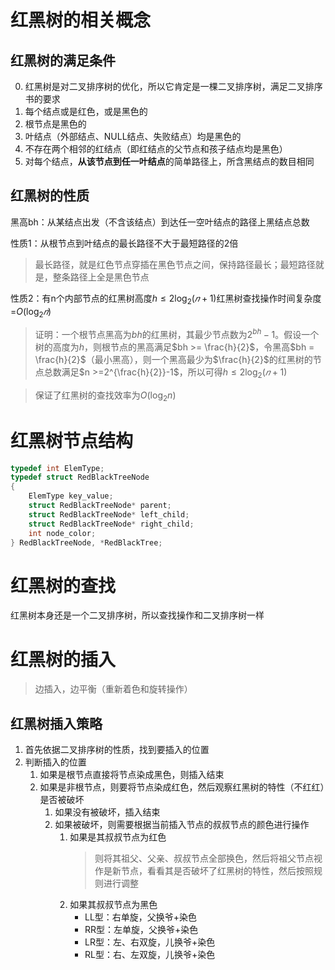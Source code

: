 # 红黑树的相关概念
## 红黑树的满足条件
0. 红黑树是对二叉排序树的优化，所以它肯定是一棵二叉排序树，满足二叉排序书的要求
1. 每个结点或是红色，或是黑色的
2. 根节点是黑色的
3. 叶结点（外部结点、NULL结点、失败结点）均是黑色的
4. 不存在两个相邻的红结点（即红结点的父节点和孩子结点均是黑色）
5. 对每个结点，**从该节点到任一叶结点**的简单路径上，所含黑结点的数目相同
## 红黑树的性质
黑高bh：从某结点出发（不含该结点）到达任一空叶结点的路径上黑结点总数

性质1：从根节点到叶结点的最长路径不大于最短路径的2倍
> 最长路径，就是红色节点穿插在黑色节点之间，保持路径最长；最短路径就是，整条路径上全是黑色节点
> 
性质2：有n个内部节点的红黑树高度$h≤2\log_2(𝑛+1)$红黑树查找操作时间复杂度=$O(\log_2 𝑛)$
> 证明：一个根节点黑高为$bh$的红黑树，其最少节点数为$2^{bh}-1$。假设一个树的高度为$h$，则根节点的黑高满足$bh >= \frac{h}{2}$，令黑高$bh = \frac{h}{2}$（最小黑高），则一个黑高最少为$\frac{h}{2}$的红黑树的节点总数满足$n >=2^{\frac{h}{2}}-1$，所以可得$h≤2\log_2(𝑛+1)$

> 保证了红黑树的查找效率为$O(\log_2n)$
# 红黑树节点结构
```c
typedef int ElemType;
typedef struct RedBlackTreeNode
{
    ElemType key_value;
    struct RedBlackTreeNode* parent;
    struct RedBlackTreeNode* left_child;
    struct RedBlackTreeNode* right_child;
    int node_color;
} RedBlackTreeNode, *RedBlackTree;
```
# 红黑树的查找
红黑树本身还是一个二叉排序树，所以查找操作和二叉排序树一样
# 红黑树的插入
> 边插入，边平衡（重新着色和旋转操作）

## 红黑树插入策略
1. 首先依据二叉排序树的性质，找到要插入的位置
2. 判断插入的位置
   1. 如果是根节点直接将节点染成黑色，则插入结束
   2. 如果是非根节点，则要将节点染成红色，然后观察红黑树的特性（不红红）是否被破坏
      1. 如果没有被破坏，插入结束
      2. 如果被破坏，则需要根据当前插入节点的叔叔节点的颜色进行操作
         1. 如果是其叔叔节点为红色
            > 则将其祖父、父亲、叔叔节点全部换色，然后将祖父节点视作是新节点，看看其是否破坏了红黑树的特性，然后按照规则进行调整
         3. 如果其叔叔节点为黑色
            - LL型：右单旋，父换爷+染色
            - RR型：左单旋，父换爷+染色
            - LR型：左、右双旋，儿换爷+染色
            - RL型：右、左双旋，儿换爷+染色